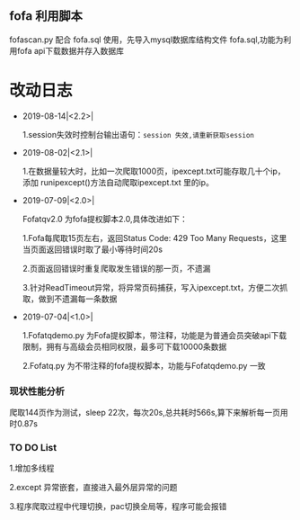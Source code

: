 ## fofa 利用脚本

fofascan.py 配合 fofa.sql 使用，先导入mysql数据库结构文件 fofa.sql,功能为利用fofa api下载数据并存入数据库


# **改动日志**

* 2019-08-14|<2.2>| 

	1.session失效时控制台输出语句：```session 失效,请重新获取session```


* 2019-08-02|<2.1>| 

	1.在数据量较大时，比如一次爬取1000页，ipexcept.txt可能存取几十个ip，添加 runipexcept()方法自动爬取ipexcept.txt 里的ip。

* 2019-07-09|<2.0>| 

	Fofatqv2.0 为fofa提权脚本2.0,具体改进如下：

	1.Fofa每爬取15页左右，返回Status Code: 429 Too Many Requests，这里当页面返回错误时取了最小等待时间20s

	2.页面返回错误时重复爬取发生错误的那一页，不遗漏

	3.针对ReadTimeout异常，将异常页码捕获，写入ipexcept.txt，方便二次抓取，做到不遗漏每一条数据

* 2019-07-04|<1.0>| 

	1.Fofatqdemo.py 为Fofa提权脚本，带注释，功能是为普通会员突破api下载限制，拥有与高级会员相同权限，最多可下载10000条数据
	
	2.Fofatq.py 为不带注释的fofa提权脚本，功能与Fofatqdemo.py 一致

### 现状性能分析

爬取144页作为测试，sleep 22次，每次20s,总共耗时566s,算下来解析每一页用时0.87s


### TO DO List

1.增加多线程

2.except 异常嵌套，直接进入最外层异常的问题

3.程序爬取过程中代理切换，pac切换全局等，程序可能会报错
